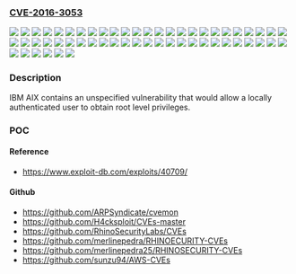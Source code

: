 ### [CVE-2016-3053](https://cve.mitre.org/cgi-bin/cvename.cgi?name=CVE-2016-3053)
![](https://img.shields.io/static/v1?label=Product&message=AIX&color=blue)
![](https://img.shields.io/static/v1?label=Version&message=1.2.1%20&color=brightgreen)
![](https://img.shields.io/static/v1?label=Version&message=1.3%20&color=brightgreen)
![](https://img.shields.io/static/v1?label=Version&message=2.2.1%20&color=brightgreen)
![](https://img.shields.io/static/v1?label=Version&message=3.1%20&color=brightgreen)
![](https://img.shields.io/static/v1?label=Version&message=3.2%20&color=brightgreen)
![](https://img.shields.io/static/v1?label=Version&message=3.2.0%20&color=brightgreen)
![](https://img.shields.io/static/v1?label=Version&message=3.2.4%20&color=brightgreen)
![](https://img.shields.io/static/v1?label=Version&message=3.2.5%20&color=brightgreen)
![](https://img.shields.io/static/v1?label=Version&message=3.4%20&color=brightgreen)
![](https://img.shields.io/static/v1?label=Version&message=4%20&color=brightgreen)
![](https://img.shields.io/static/v1?label=Version&message=4.0%20&color=brightgreen)
![](https://img.shields.io/static/v1?label=Version&message=4.1%20&color=brightgreen)
![](https://img.shields.io/static/v1?label=Version&message=4.1.1%20&color=brightgreen)
![](https://img.shields.io/static/v1?label=Version&message=4.1.2%20&color=brightgreen)
![](https://img.shields.io/static/v1?label=Version&message=4.1.3%20&color=brightgreen)
![](https://img.shields.io/static/v1?label=Version&message=4.1.4%20&color=brightgreen)
![](https://img.shields.io/static/v1?label=Version&message=4.1.5%20&color=brightgreen)
![](https://img.shields.io/static/v1?label=Version&message=4.2%20&color=brightgreen)
![](https://img.shields.io/static/v1?label=Version&message=4.2.0%20&color=brightgreen)
![](https://img.shields.io/static/v1?label=Version&message=4.2.1%20&color=brightgreen)
![](https://img.shields.io/static/v1?label=Version&message=4.2.1.12%20&color=brightgreen)
![](https://img.shields.io/static/v1?label=Version&message=4.3%20&color=brightgreen)
![](https://img.shields.io/static/v1?label=Version&message=4.3.0%20&color=brightgreen)
![](https://img.shields.io/static/v1?label=Version&message=4.3.1%20&color=brightgreen)
![](https://img.shields.io/static/v1?label=Version&message=4.3.2%20&color=brightgreen)
![](https://img.shields.io/static/v1?label=Version&message=4.3.3%20&color=brightgreen)
![](https://img.shields.io/static/v1?label=Version&message=4.3.3.10%20&color=brightgreen)
![](https://img.shields.io/static/v1?label=Version&message=430%20&color=brightgreen)
![](https://img.shields.io/static/v1?label=Version&message=5%20&color=brightgreen)
![](https://img.shields.io/static/v1?label=Version&message=5.1%20&color=brightgreen)
![](https://img.shields.io/static/v1?label=Version&message=5.1.0.10%20&color=brightgreen)
![](https://img.shields.io/static/v1?label=Version&message=5.1L%20&color=brightgreen)
![](https://img.shields.io/static/v1?label=Version&message=5.2%20&color=brightgreen)
![](https://img.shields.io/static/v1?label=Version&message=5.2%20L%20&color=brightgreen)
![](https://img.shields.io/static/v1?label=Version&message=5.2.0%20&color=brightgreen)
![](https://img.shields.io/static/v1?label=Version&message=5.2.0.50%20&color=brightgreen)
![](https://img.shields.io/static/v1?label=Version&message=5.2.0.54%20&color=brightgreen)
![](https://img.shields.io/static/v1?label=Version&message=5.2.2%20&color=brightgreen)
![](https://img.shields.io/static/v1?label=Version&message=5.3%20&color=brightgreen)
![](https://img.shields.io/static/v1?label=Version&message=5.3%20L%20&color=brightgreen)
![](https://img.shields.io/static/v1?label=Version&message=5.3.0%20&color=brightgreen)
![](https://img.shields.io/static/v1?label=Version&message=5.3.0.10%20&color=brightgreen)
![](https://img.shields.io/static/v1?label=Version&message=5.3.0.20%20&color=brightgreen)
![](https://img.shields.io/static/v1?label=Version&message=5.3.7%20&color=brightgreen)
![](https://img.shields.io/static/v1?label=Version&message=5.3.8%20&color=brightgreen)
![](https://img.shields.io/static/v1?label=Version&message=5.3.9%20&color=brightgreen)
![](https://img.shields.io/static/v1?label=Version&message=5.3_ml03%20&color=brightgreen)
![](https://img.shields.io/static/v1?label=Version&message=5L%20&color=brightgreen)
![](https://img.shields.io/static/v1?label=Version&message=6.1%20&color=brightgreen)
![](https://img.shields.io/static/v1?label=Version&message=6.1.0%20&color=brightgreen)
![](https://img.shields.io/static/v1?label=Version&message=6.1.1%20&color=brightgreen)
![](https://img.shields.io/static/v1?label=Version&message=6.1.2%20&color=brightgreen)
![](https://img.shields.io/static/v1?label=Version&message=7.1%20&color=brightgreen)
![](https://img.shields.io/static/v1?label=Version&message=7.2%20&color=brightgreen)
![](https://img.shields.io/static/v1?label=Vulnerability&message=Gain%20Privileges&color=brightgreen)

### Description

IBM AIX contains an unspecified vulnerability that would allow a locally authenticated user to obtain root level privileges.

### POC

#### Reference
- https://www.exploit-db.com/exploits/40709/

#### Github
- https://github.com/ARPSyndicate/cvemon
- https://github.com/H4cksploit/CVEs-master
- https://github.com/RhinoSecurityLabs/CVEs
- https://github.com/merlinepedra/RHINOECURITY-CVEs
- https://github.com/merlinepedra25/RHINOSECURITY-CVEs
- https://github.com/sunzu94/AWS-CVEs

